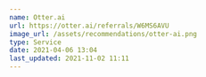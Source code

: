 ```yaml
---
name: Otter.ai
url: https://otter.ai/referrals/W6MS6AVU
image_url: /assets/recommendations/otter-ai.png
type: Service
date: 2021-04-06 13:04
last_updated: 2021-11-02 11:11
---
```

